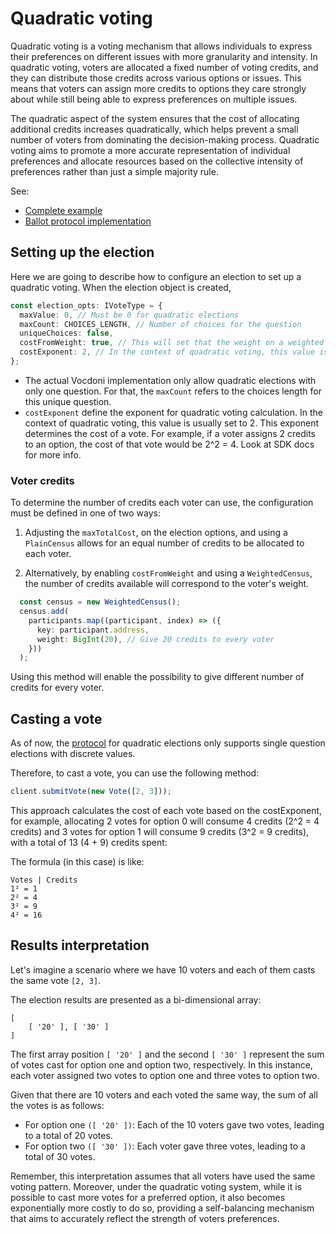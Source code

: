 # Quadratic voting

Quadratic voting is a voting mechanism that allows individuals to express their preferences on different issues with 
more granularity and intensity. In quadratic voting, voters are allocated a fixed number of voting credits, and they can distribute those credits across various options or issues. This means that voters can assign more credits to options they care strongly about while still being able to express preferences on multiple issues.

The quadratic aspect of the system ensures that the cost of allocating additional credits increases quadratically, which helps prevent a small number of voters from dominating the decision-making process. Quadratic voting aims to promote a more accurate representation of individual preferences and allocate resources based on the collective intensity of preferences rather than just a simple majority rule.

See:

- [Complete example](https://github.com/vocdoni/vocdoni-sdk/blob/main/examples/typescript/src/quadratic.ts)
- [Ballot protocol implementation][protocol-quadratic]

## Setting up the election

Here we are going to describe how to configure an election to set up a quadratic voting. When the election object is 
created,

```ts
const election_opts: IVoteType = {
  maxValue: 0, // Must be 0 for quadratic elections
  maxCount: CHOICES_LENGTH, // Number of choices for the question
  uniqueChoices: false,
  costFromWeight: true, // This will set that the weight on a weighted census is actually the credits available
  costExponent: 2, // In the context of quadratic voting, this value is usually set to 2
};
```

- The actual Vocdoni implementation only allow quadratic elections with only one question. For that, the `maxCount` 
refers to the choices length for this unique question.  
- `costExponent` define the exponent for quadratic voting calculation. In the context of quadratic voting, this value is 
usually set to 2. This exponent determines the cost of a vote. For example, if a voter assigns 2 credits to an option, 
the cost of that vote would be 2^2 = 4. Look at SDK docs for more info.

### Voter credits

To determine the number of credits each voter can use, the configuration must be defined in one of two ways:

1. Adjusting the `maxTotalCost`, on the election options, and using a `PlainCensus` allows for an equal number of credits to be 
allocated to each voter.

2. Alternatively, by enabling `costFromWeight` and using a `WeightedCensus`, the number of credits available will 
correspond to the voter's weight.

```ts
  const census = new WeightedCensus();
  census.add(
    participants.map((participant, index) => ({
      key: participant.address,
      weight: BigInt(20), // Give 20 credits to every voter
    }))
  );
```

Using this method will enable the possibility to give different number of credits for every voter. 

## Casting a vote

As of now, the [protocol][results-interpretation] 
for quadratic elections only supports single question elections with discrete values. 

Therefore, to cast a vote, you can use the following method:

```ts
client.submitVote(new Vote([2, 3]));
```

This approach calculates the cost of each vote based on the costExponent, for example, allocating 2 votes for option 0 
will consume 4 credits (2^2 = 4 credits) and 3 votes for option 1 will consume 9 credits (3^2 = 9 credits), with a 
total of 13 (4 + 9) credits spent:

The formula (in this case) is like:

```
Votes | Credits
1² = 1
2² = 4
3² = 9
4² = 16
```

## Results interpretation

Let's imagine a scenario where we have 10 voters and each of them casts the same vote `[2, 3]`.

The election results are presented as a bi-dimensional array:

```
[ 
    [ '20' ], [ '30' ] 
]
```

The first array position `[ '20' ]` and the second `[ '30' ]` represent the sum of votes cast for option one and option 
two, respectively. In this instance, each voter assigned two votes to option one and three votes to option two.

Given that there are 10 voters and each voted the same way, the sum of all the votes is as follows:

- For option one `([ '20' ])`: Each of the 10 voters gave two votes, leading to a total of 20 votes.
- For option two `([ '30' ])`: Each voter gave three votes, leading to a total of 30 votes.

Remember, this interpretation assumes that all voters have used the same voting pattern. Moreover, under the 
quadratic voting system, while it is possible to cast more votes for a preferred option, it also becomes exponentially 
more costly to do so, providing a self-balancing mechanism that aims to accurately reflect the strength of voters 
preferences.

[protocol-quadratic]: /protocol/ballot-protocol#quadratic-voting
[results-interpretation]: /protocol/ballot-protocol#vocdoni-results-interpretation
